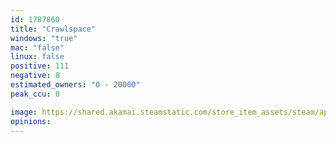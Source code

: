 ```yaml
---
id: 1787860
title: "Crawlspace"
windows: "true"
mac: "false"
linux: false
positive: 111
negative: 8
estimated_owners: "0 - 20000"
peak_ccu: 0

image: https://shared.akamai.steamstatic.com/store_item_assets/steam/apps/1787860/header.jpg?t=1639069272
opinions:
---
```

